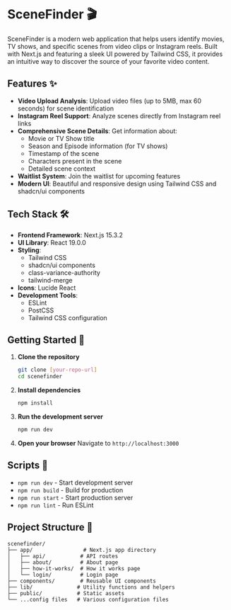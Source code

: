 # SceneFinder 🎬

SceneFinder is a modern web application that helps users identify movies, TV shows, and specific scenes from video clips or Instagram reels. Built with Next.js and featuring a sleek UI powered by Tailwind CSS, it provides an intuitive way to discover the source of your favorite video content.

## Features ✨

- **Video Upload Analysis**: Upload video files (up to 5MB, max 60 seconds) for scene identification
- **Instagram Reel Support**: Analyze scenes directly from Instagram reel links
- **Comprehensive Scene Details**: Get information about:
  - Movie or TV Show title
  - Season and Episode information (for TV shows)
  - Timestamp of the scene
  - Characters present in the scene
  - Detailed scene context
- **Waitlist System**: Join the waitlist for upcoming features
- **Modern UI**: Beautiful and responsive design using Tailwind CSS and shadcn/ui components

## Tech Stack 🛠️

- **Frontend Framework**: Next.js 15.3.2
- **UI Library**: React 19.0.0
- **Styling**: 
  - Tailwind CSS
  - shadcn/ui components
  - class-variance-authority
  - tailwind-merge
- **Icons**: Lucide React
- **Development Tools**:
  - ESLint
  - PostCSS
  - Tailwind CSS configuration

## Getting Started 🚀

1. **Clone the repository**
   ```bash
   git clone [your-repo-url]
   cd scenefinder
   ```

2. **Install dependencies**
   ```bash
   npm install
   ```

3. **Run the development server**
   ```bash
   npm run dev
   ```

4. **Open your browser**
   Navigate to `http://localhost:3000`

## Scripts 📝

- `npm run dev` - Start development server
- `npm run build` - Build for production
- `npm run start` - Start production server
- `npm run lint` - Run ESLint

## Project Structure 📁

```
scenefinder/
├── app/                # Next.js app directory
│   ├── api/           # API routes
│   ├── about/         # About page
│   ├── how-it-works/  # How it works page
│   └── login/         # Login page
├── components/        # Reusable UI components
├── lib/              # Utility functions and helpers
├── public/           # Static assets
└── ...config files   # Various configuration files
